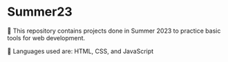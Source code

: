 # Summer23
📌 This repository contains projects done in Summer 2023 to practice basic tools for web development.

📌 Languages used are: HTML, CSS, and JavaScript
